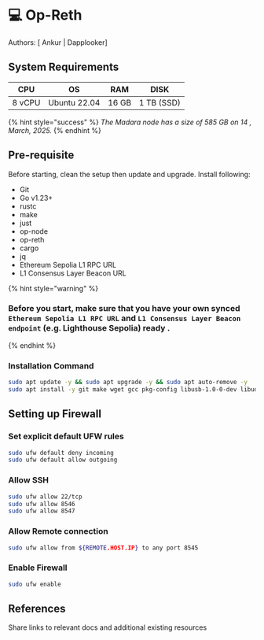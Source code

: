 # 💻 Op-Reth

Authors: \[ Ankur | Dapplooker]

## System Requirements

| CPU    | OS           | RAM   | DISK        |
| ------ | ------------ | ----- | ----------- |
| 8 vCPU | Ubuntu 22.04 | 16 GB | 1 TB (SSD)  |

{% hint style="success" %}
_The Madara node has a size of 585 GB on 14 , March, 2025._
{% endhint %}

## Pre-requisite <a href="#pre-requisite" id="pre-requisite"></a>

Before starting, clean the setup then update and upgrade. Install following:

* Git
* Go v1.23+
* rustc
* make
* just
* op-node&#x20;
* op-reth
* cargo
* jq&#x20;
* Ethereum Sepolia L1 RPC URL
* L1 Consensus Layer Beacon URL

{% hint style="warning" %}
### Before you start, make sure that you have your own synced `Ethereum Sepolia L1 RPC URL` and `L1 Consensus Layer Beacon endpoint` (e.g. Lighthouse Sepolia) ready . <a href="#before-you-start-make-sure-that-you-have-your-own-synced-ethereum-sepolia-l1-rpc-url-and-l1-consensu" id="before-you-start-make-sure-that-you-have-your-own-synced-ethereum-sepolia-l1-rpc-url-and-l1-consensu"></a>
{% endhint %}

### Installation Command

```bash
sudo apt update -y && sudo apt upgrade -y && sudo apt auto-remove -y
sudo apt install -y git make wget gcc pkg-config libusb-1.0-0-dev libudev-dev jq gcc g++ curl libssl-dev screen apache2-utils build-essential pkg-config
```

## Setting up Firewall <a href="#setting-up-firewall" id="setting-up-firewall"></a>

### Set explicit default UFW rules

```bash
sudo ufw default deny incoming
sudo ufw default allow outgoing
```

### Allow SSH

```bash
sudo ufw allow 22/tcp
sudo ufw allow 8546
sudo ufw allow 8547
```

### Allow Remote connection

```bash
sudo ufw allow from ${REMOTE.HOST.IP} to any port 8545
```

### Enable Firewall

```bash
sudo ufw enable
```

#### &#x20; <a href="#install-docker" id="install-docker"></a>

## References

Share links to relevant docs and additional existing resources
